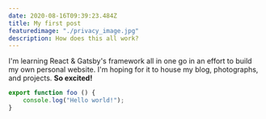 ```yaml
---
date: 2020-08-16T09:39:23.484Z
title: My first post
featuredimage: "./privacy_image.jpg"
description: How does this all work?
---
```

I'm learning React & Gatsby's framework all in one go in an effort to build my own personal website. I'm hoping for it to house my blog, photographs, and projects. **So excited!**

```javascript
export function foo () {
    console.log("Hello world!");
}
```